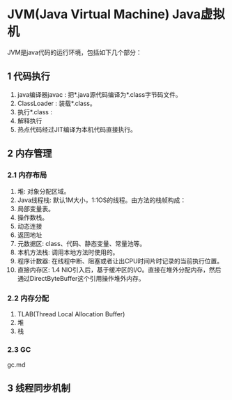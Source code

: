 # JVM(Java Virtual Machine) Java虚拟机

JVM是java代码的运行环境，包括如下几个部分：

## 1 代码执行

1. java编译器javac : 把*.java源代码编译为*.class字节码文件。
2. ClassLoader : 装载*.class。
3. 执行*.class :
  1. 解释执行
  2. 热点代码经过JIT编译为本机代码直接执行。

## 2 内存管理

### 2.1 内存布局

1. 堆: 对象分配区域。
2. Java线程栈: 默认1M大小，1:1OS的线程。由方法的栈帧构成：
  1. 局部变量表。
  2. 操作数栈。
  3. 动态连接
  4. 返回地址
3. 元数据区: class、代码、静态变量、常量池等。
4. 本机方法栈: 调用本地方法时使用的。
5. 程序计数器: 在线程中断、阻塞或者让出CPU时间片时记录的当前执行位置。
6. 直接内存区: 1.4 NIO引入后，基于缓冲区的I/O。直接在堆外分配内存，然后通过DirectByteBuffer这个引用操作堆外内存。

### 2.2 内存分配

1. TLAB(Thread Local Allocation Buffer)
2. 堆
3. 栈

### 2.3 GC

gc.md

## 3 线程同步机制

